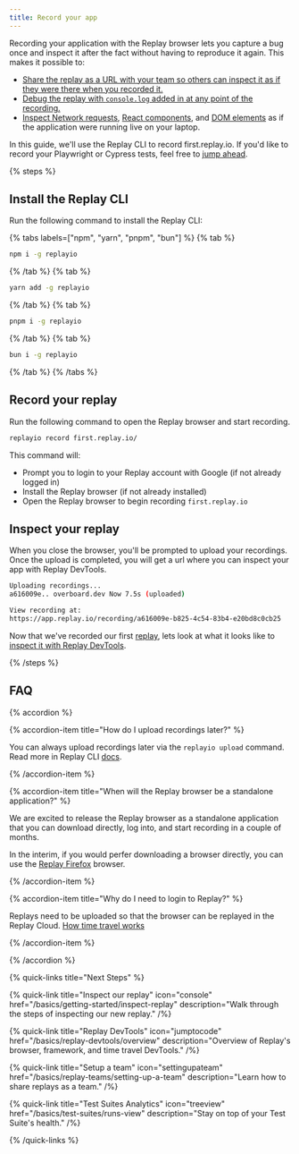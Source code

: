 ```yaml
---
title: Record your app
---
```


Recording your application with the Replay browser lets you capture a bug once and inspect it after the fact without having to reproduce it again. This makes it possible to:

- [Share the replay as a URL with your team so others can inspect it as if they were there when you recorded it.](/basics/replay-devtools/time-travel-devtools/collaborative-devtools)
- [Debug the replay with `console.log` added in at any point of the recording.](/basics/replay-devtools/time-travel-devtools/live-console-logs)
- [Inspect Network requests](/basics/replay-devtools/browser-devtools/network-monitor), [React components](/basics/replay-devtools/framework-devtools/react-panel), and [DOM elements](/basics/replay-devtools/browser-devtools/elements-panel) as if the application were running live on your laptop.

In this guide, we'll use the Replay CLI to record first.replay.io. If you'd like to record your Playwright or Cypress tests, feel free to [jump ahead](/reference/test-runners/overview).

{% steps %}

## Install the Replay CLI

Run the following command to install the Replay CLI:

{% tabs labels=["npm", "yarn", "pnpm", "bun"] %}
{% tab %}

```sh
npm i -g replayio
```

{% /tab %}
{% tab %}

```sh
yarn add -g replayio
```

{% /tab %}
{% tab %}

```sh
pnpm i -g replayio
```

{% /tab %}
{% tab %}

```sh
bun i -g replayio
```

{% /tab %}
{% /tabs %}

## Record your replay

Run the following command to open the Replay browser and start recording.

```sh
replayio record first.replay.io/
```

This command will:

- Prompt you to login to your Replay account with Google (if not already logged in)
- Install the Replay browser (if not already installed)
- Open the Replay browser to begin recording `first.replay.io`

## Inspect your replay

When you close the browser, you'll be prompted to upload your recordings. Once the upload is completed, you will get a url where you can inspect your app with Replay DevTools.

```sh
Uploading recordings...
a616009e.. overboard.dev Now 7.5s (uploaded)

View recording at:
https://app.replay.io/recording/a616009e-b825-4c54-83b4-e20bd8c0cb25
```

Now that we've recorded our first [replay](https://app.replay.io/recording/a616009e-b825-4c54-83b4-e20bd8c0cb25), lets look at what it looks like to [inspect it with Replay DevTools](/basics/getting-started/inspect-replay).

{% /steps %}

## FAQ

{% accordion %}

{% accordion-item title="How do I upload recordings later?" %}

You can always upload recordings later via the `replayio upload` command. Read more in Replay CLI [docs](/reference/replay-cli/commands).

{% /accordion-item %}

{% accordion-item title="When will the Replay browser be a standalone application?" %}

We are excited to release the Replay browser as a standalone application that you can download directly, log into, and start recording in a couple of months.

In the interim, if you would perfer downloading a browser directly, you can use the [Replay Firefox](/reference/replay-runtimes/replay-firefox) browser.

{% /accordion-item %}

{% accordion-item title="Why do I need to login to Replay?" %}

Replays need to be uploaded so that the browser can be replayed in the Replay Cloud. [How time travel works](/basics/time-travel/how-does-time-travel-work)

{% /accordion-item %}

{% /accordion %}

{% quick-links title="Next Steps"  %}

{% quick-link
  title="Inspect our replay"
  icon="console"
  href="/basics/getting-started/inspect-replay"
  description="Walk through the steps of inspecting our new replay."
/%}

{% quick-link
  title="Replay DevTools"
  icon="jumptocode"
  href="/basics/replay-devtools/overview"
  description="Overview of Replay's browser, framework, and time travel DevTools."
/%}

{% quick-link
  title="Setup a team"
  icon="settingupateam"
  href="/basics/replay-teams/setting-up-a-team"
  description="Learn how to share replays as a team."
/%}

{% quick-link
  title="Test Suites Analytics"
  icon="treeview"
  href="/basics/test-suites/runs-view"
  description="Stay on top of your Test Suite's health."
/%}

{% /quick-links %}
